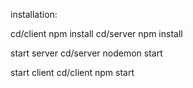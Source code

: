 installation:

cd/client npm install
cd/server npm install

start server
cd/server
nodemon start

start client
cd/client
npm start